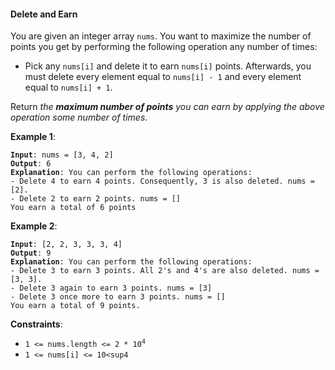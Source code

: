 #### Delete and Earn
You are given an integer array `nums`. You want to maximize the number of points you get by performing the following operation any number of times:

* Pick any `nums[i]` and delete it to earn `nums[i]` points. Afterwards, you must delete every element equal to `nums[i] - 1` and every element equal to `nums[i] + 1`.

Return _the **maximum number of points** you can earn by applying the above operation some number of times_.

**Example 1**:
<pre><code><b>Input</b>: nums = [3, 4, 2]
<b>Output</b>: 6
<b>Explanation</b>: You can perform the following operations:
- Delete 4 to earn 4 points. Consequently, 3 is also deleted. nums = [2].
- Delete 2 to earn 2 points. nums = []
You earn a total of 6 points
</code></pre>

**Example 2**:
<pre><code><b>Input</b>: [2, 2, 3, 3, 3, 4]
<b>Output</b>: 9
<b>Explanation</b>: You can perform the following operations:
- Delete 3 to earn 3 points. All 2's and 4's are also deleted. nums = [3, 3].
- Delete 3 again to earn 3 points. nums = [3]
- Delete 3 once more to earn 3 points. nums = []
You earn a total of 9 points.
</code></pre>

**Constraints**:
* <code>1 <= nums.length <= 2 * 10<sup>4</sup></code>
* <code>1 <= nums[i] <= 10<sup4</sup></code>
